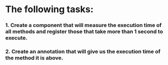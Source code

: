 # The following tasks:
### 1. Create a component that will measure the execution time of all methods and register those that take more than 1 second to execute.
### 2. Create an annotation that will give us the execution time of the method it is above.
